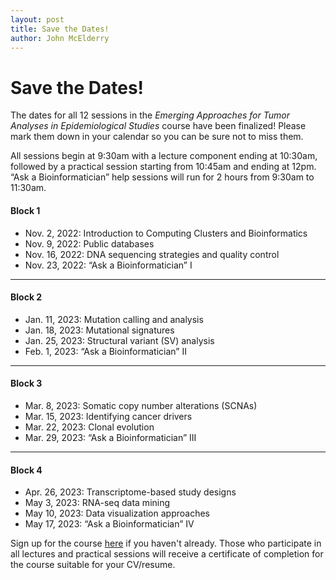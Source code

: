 ```yaml
---
layout: post
title: Save the Dates!
author: John McElderry
---
```


# Save the Dates!

The dates for all 12 sessions in the
 *Emerging Approaches for Tumor Analyses in Epidemiological Studies* course have been finalized!
Please mark them down in your calendar so you can be sure not to miss them.

All sessions begin at 9:30am with a lecture component ending at 10:30am, followed by a practical session starting from 10:45am and ending at 12pm. “Ask a Bioinformatician” help sessions will run for 2 hours from 9:30am to 11:30am.

#### Block 1
- Nov. 2, 2022: Introduction to Computing Clusters and Bioinformatics
- Nov. 9, 2022: Public databases
- Nov. 16, 2022: DNA sequencing strategies and quality control
- Nov. 23, 2022: “Ask a Bioinformatician” I

---
#### Block 2
- Jan. 11, 2023: Mutation calling and analysis
- Jan. 18, 2023: Mutational signatures
- Jan. 25, 2023: Structural variant (SV) analysis
- Feb. 1, 2023: “Ask a Bioinformatician” II

---
#### Block 3
- Mar. 8, 2023: Somatic copy number alterations (SCNAs)
- Mar. 15, 2023: Identifying cancer drivers
- Mar. 22, 2023: Clonal evolution
- Mar. 29, 2023: “Ask a Bioinformatician” III

---
#### Block 4
- Apr. 26, 2023: Transcriptome-based study designs
- May 3, 2023: RNA-seq data mining
- May 10, 2023: Data visualization approaches
- May 17, 2023: “Ask a Bioinformatician” IV

Sign up for the course [here]() if you haven't already. Those who participate in all lectures and practical sessions will receive a certificate of completion for the course suitable for your CV/resume.
